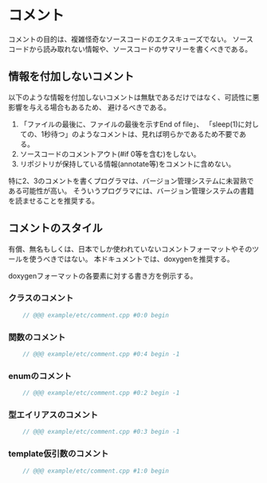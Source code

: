 # コメント
コメントの目的は、複雑怪奇なソースコードのエクスキューズでない。
ソースコードから読み取れない情報や、ソースコードのサマリーを書くべきである。

## 情報を付加しないコメント
以下のような情報を付加しないコメントは無駄であるだけではなく、可読性に悪影響を与える場合もあるため、
避けるべきである。

1. 「ファイルの最後に、ファイルの最後を示すEnd of file」、
  「sleep(1)に対しての、1秒待つ」のようなコメントは、見れば明らかであるため不要である。
2. ソースコードのコメントアウト(#if 0等を含む)をしない。
3. リポジトリが保持している情報(annotate等)をコメントに含めない。

特に2、3のコメントを書くプログラマは、バージョン管理システムに未習熟である可能性が高い。
そういうプログラマには、バージョン管理システムの書籍を読ませることを推奨する。

## コメントのスタイル
有償、無名もしくは、日本でしか使われていないコメントフォーマットやそのツールを使うべきではない。
本ドキュメントでは、doxygenを推奨する。

doxygenフォーマットの各要素に対する書き方を例示する。

### クラスのコメント

```cpp
    // @@@ example/etc/comment.cpp #0:0 begin
```

### 関数のコメント

```cpp
    // @@@ example/etc/comment.cpp #0:4 begin -1
```

### enumのコメント

```cpp
    // @@@ example/etc/comment.cpp #0:2 begin -1
```

### 型エイリアスのコメント

```cpp
    // @@@ example/etc/comment.cpp #0:3 begin -1
```

### template仮引数のコメント

```cpp
    // @@@ example/etc/comment.cpp #1:0 begin
```


